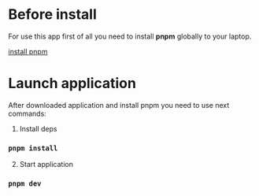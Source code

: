 # **Before install**

For use this app first of all you need to install **pnpm** globally to your laptop.

[install pnpm](https://pnpm.io/)

# **Launch application**

After downloaded application and install pnpm you need to use next commands:

1) Install deps
 
### `pnpm install`

2) Start application

### `pnpm dev`